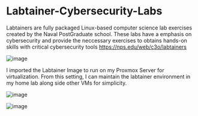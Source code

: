# Labtainer-Cybersecurity-Labs
Labtainers are fully packaged Linux-based computer science lab exercises created by the Naval PostGraduate school. These labs have a emphasis on cybersecurity and provide the neccessary exercises to obtains hands-on skills with critical cybersecurity tools
https://nps.edu/web/c3o/labtainers


![image](https://github.com/user-attachments/assets/3ee270cb-6fb7-4dba-832c-4e2d68329964)


I imported the Labtainer Image to run on my Proxmox Server for virtualization. From this setting, I can maintain the labtainer environment in my home lab along side other VMs for simplicity. 

![image](https://github.com/user-attachments/assets/38e9b073-4fc4-4e12-9aab-52ca4904edf9)

![image](https://github.com/user-attachments/assets/c200ed2c-ea4d-4c09-a0df-5002b2f967b5)


